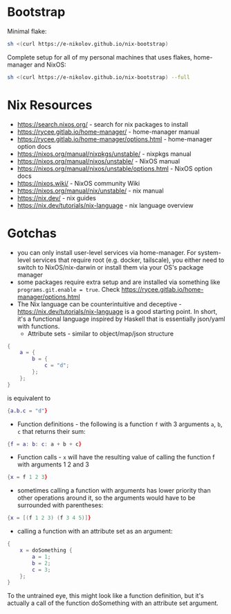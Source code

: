 # Bootstrap

Minimal flake:

```sh
sh <(curl https://e-nikolov.github.io/nix-bootstrap)
```

Complete setup for all of my personal machines that uses flakes, home-manager and NixOS:

```sh
sh <(curl https://e-nikolov.github.io/nix-bootstrap) --full
```


# Nix Resources

- https://search.nixos.org/                             - search for nix packages to install
- https://rycee.gitlab.io/home-manager/                 - home-manager manual
- https://rycee.gitlab.io/home-manager/options.html     - home-manager option docs
- https://nixos.org/manual/nixpkgs/unstable/            - nixpkgs manual
- https://nixos.org/manual/nixos/unstable/              - NixOS manual
- https://nixos.org/manual/nixos/unstable/options.html  - NixOS option docs
- https://nixos.wiki/                                   - NixOS community Wiki
- https://nixos.org/manual/nix/unstable/                - nix manual
- https://nix.dev/                                      - nix guides
- https://nix.dev/tutorials/nix-language                - nix language overview


# Gotchas

- you can only install user-level services via home-manager. For system-level services that require root (e.g. docker, tailscale), you either need to switch to NixOS/nix-darwin or install them via your OS's package manager
- some packages require extra setup and are installed via something like `programs.git.enable = true`. Check https://rycee.gitlab.io/home-manager/options.html
- The Nix language can be counterintuitive and deceptive - https://nix.dev/tutorials/nix-language is a good starting point.
In short, it's a functional language inspired by Haskell that is essentially json/yaml with functions.
    - Attribute sets - similar to object/map/json structure
```nix
{
    a = {
        b = {
            c = "d";
        };
    };
}

```
is equivalent to
```nix
{a.b.c = "d"}
```
- Function definitions - the following is a function `f` with 3 arguments `a`, `b`, `c` that returns their sum:

```nix
{f = a: b: c: a + b + c}
```
- Function calls - `x` will have the resulting value of calling the function f with arguments 1 2 and 3
```nix
{x = f 1 2 3}
```
- sometimes calling a function with arguments has lower priority than other operations around it, so the arguments would have to be surrounded with parentheses:
```nix
{x = [(f 1 2 3) (f 3 4 5)]}
```
- calling a function with an attribute set as an argument:

```nix
{
    x = doSomething {
        a = 1;
        b = 2;
        c = 3;
    };
}
```
To the untrained eye, this might look like a function definition, but it's actually a call of the function doSomething with an attribute set argument.
